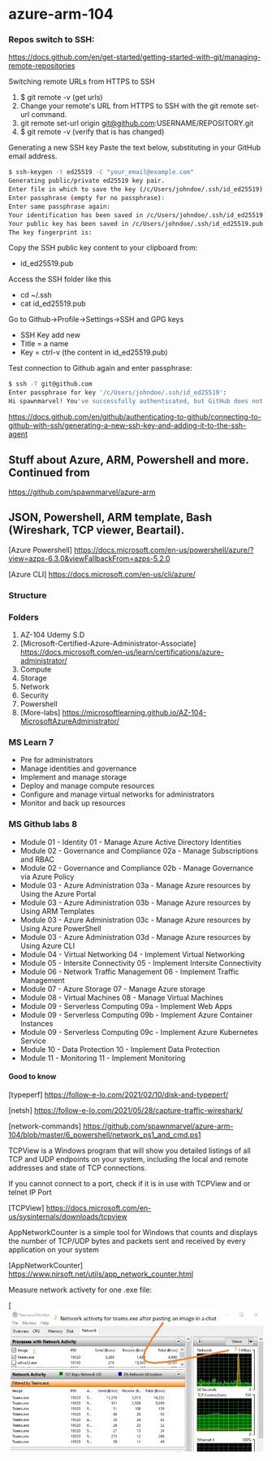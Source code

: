 # azure-arm-104

### Repos switch to SSH:

https://docs.github.com/en/get-started/getting-started-with-git/managing-remote-repositories

Switching remote URLs from HTTPS to SSH
1. $ git remote -v (get urls)
2. Change your remote's URL from HTTPS to SSH with the git remote set-url command.
3. git remote set-url origin git@github.com:USERNAME/REPOSITORY.git
4. $ git remote -v (verify that is has changed)

Generating a new SSH key
Paste the text below, substituting in your GitHub email address.

```sh
$ ssh-keygen -t ed25519 -C "your_email@example.com"
Generating public/private ed25519 key pair.
Enter file in which to save the key (/c/Users/johndoe/.ssh/id_ed25519):
Enter passphrase (empty for no passphrase):
Enter same passphrase again:
Your identification has been saved in /c/Users/johndoe/.ssh/id_ed25519
Your public key has been saved in /c/Users/johndoe/.ssh/id_ed25519.pub
The key fingerprint is:
```
Copy the SSH public key content to your clipboard from:
* id_ed25519.pub

Access the SSH folder like this
* cd ~/.ssh
* cat id_ed25519.pub

Go to Github->Profile->Settings->SSH and GPG keys
* SSH Key add new
* Title = a name
* Key = ctrl-v (the content in id_ed25519.pub)

Test connection to Github again and enter passphrase:
```sh
$ ssh -T git@github.com
Enter passphrase for key '/c/Users/johndoe/.ssh/id_ed25519':
Hi spawnmarvel! You've successfully authenticated, but GitHub does not provide shell access.
```

https://docs.github.com/en/github/authenticating-to-github/connecting-to-github-with-ssh/generating-a-new-ssh-key-and-adding-it-to-the-ssh-agent

## Stuff about Azure, ARM, Powershell and more. Continued from 

https://github.com/spawnmarvel/azure-arm

## JSON, Powershell, ARM template, Bash (Wireshark, TCP viewer, Beartail).

[Azure Powershell] https://docs.microsoft.com/en-us/powershell/azure/?view=azps-6.3.0&viewFallbackFrom=azps-5.2.0

[Azure CLI] https://docs.microsoft.com/en-us/cli/azure/

### Structure

### Folders
1. AZ-104 Udemy S.D
2. [Microsoft-Certified-Azure-Administrator-Associate] https://docs.microsoft.com/en-us/learn/certifications/azure-administrator/
3. Compute
4. Storage
5. Network
6. Security
7. Powershell
8. [More-labs] https://microsoftlearning.github.io/AZ-104-MicrosoftAzureAdministrator/

### MS Learn 7
* Pre for administrators
* Manage identities and governance
* Implement and manage storage
* Deploy and manage compute resources
* Configure and manage virtual networks for administrators
* Monitor and back up resources

### MS Github labs 8
* Module 01 - Identity 	01 - Manage Azure Active Directory Identities
* Module 02 - Governance and Compliance 	02a - Manage Subscriptions and RBAC
* Module 02 - Governance and Compliance 	02b - Manage Governance via Azure Policy
* Module 03 - Azure Administration 	03a - Manage Azure resources by Using the Azure Portal
* Module 03 - Azure Administration 	03b - Manage Azure resources by Using ARM Templates
* Module 03 - Azure Administration 	03c - Manage Azure resources by Using Azure PowerShell
* Module 03 - Azure Administration 	03d - Manage Azure resources by Using Azure CLI
* Module 04 - Virtual Networking 	04 - Implement Virtual Networking
* Module 05 - Intersite Connectivity 	05 - Implement Intersite Connectivity
* Module 06 - Network Traffic Management 	06 - Implement Traffic Management
* Module 07 - Azure Storage 	07 - Manage Azure storage
* Module 08 - Virtual Machines 	08 - Manage Virtual Machines
* Module 09 - Serverless Computing 	09a - Implement Web Apps
* Module 09 - Serverless Computing 	09b - Implement Azure Container Instances
* Module 09 - Serverless Computing 	09c - Implement Azure Kubernetes Service
* Module 10 - Data Protection 	10 - Implement Data Protection
* Module 11 - Monitoring 	11 - Implement Monitoring


#### Good to know



[typeperf] https://follow-e-lo.com/2021/02/10/disk-and-typeperf/

[netsh] https://follow-e-lo.com/2021/05/28/capture-traffic-wireshark/

[network-commands] https://github.com/spawnmarvel/azure-arm-104/blob/master/6_powershell/network_ps1_and_cmd.ps1

TCPView is a Windows program that will show you detailed listings of all TCP and UDP endpoints on your system, including the local and remote addresses and state of TCP connections.

If you cannot connect to a port, check if it is in use with TCPView and or telnet IP Port

[TCPView] https://docs.microsoft.com/en-us/sysinternals/downloads/tcpview

AppNetworkCounter is a simple tool for Windows that counts and displays the number of TCP/UDP bytes and packets sent and received by every application on your system

[AppNetworkCounter] https://www.nirsoft.net/utils/app_network_counter.html

Measure network activety for one .exe file:

[![Screenshot](x1-measure-network-activety-for-one-exe-file.jpg)